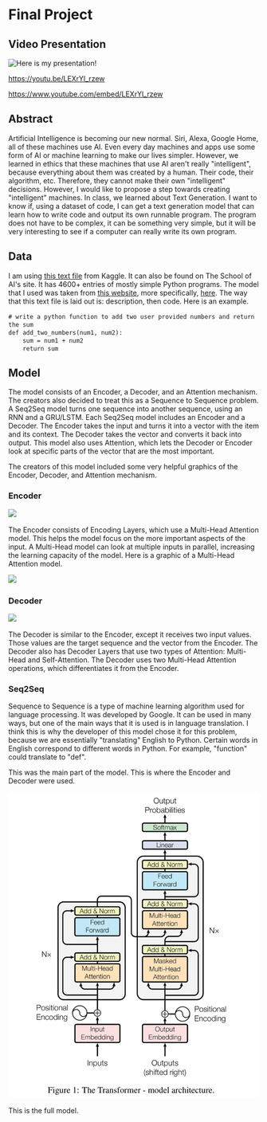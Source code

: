 # Final Project

## Video Presentation

![Here is my presentation!](https://www.youtube.com/watch?v=LEXrYl_rzew)

https://youtu.be/LEXrYl_rzew

https://www.youtube.com/embed/LEXrYl_rzew

## Abstract

Artificial Intelligence is becoming our new normal. Siri,
Alexa, Google Home, all of these machines use AI. Even 
every day machines and apps use some form of AI or machine 
learning to make our lives simpler. However, we learned in 
ethics that these machines that use AI aren't really "intelligent",
because everything about them was created by a human. Their
code, their algorithm, etc. Therefore, they cannot make their
own "intelligent" decisions. However, I would like to propose
a step towards creating "intelligent" machines. In class,
we learned about Text Generation. I want to know if,
using a dataset of code, I can get a text 
generation model that can learn how to write code and 
output its own runnable program. 
The program does not have to be complex, it can be something
very simple, but it will be very interesting to see if a 
computer can really write its own program.

## Data

I am using [this text file](https://www.kaggle.com/veeralakrishna/python-code-data)
from Kaggle. It can also be found on The School of AI's site.
It has 4600+ entries of mostly simple Python programs. The
model that I used was taken from [this website](https://towardsdatascience.com/building-a-python-code-generator-4b476eec5804),
more specifically, [here](https://github.com/divyam96/English-to-Python-Converter). 
The way that this text file is laid out is: description, then code. 
Here is an example. 

    # write a python function to add two user provided numbers and return the sum
    def add_two_numbers(num1, num2):
        sum = num1 + num2
        return sum

## Model

The model consists of an Encoder, a Decoder, and an Attention
mechanism. The creators also decided to treat this as a 
Sequence to Sequence problem. A Seq2Seq model turns
one sequence into another sequence, using an RNN and a 
GRU/LSTM. Each Seq2Seq model includes an Encoder and a 
Decoder. The Encoder takes the input and turns it into a 
vector with the item and its context. The Decoder takes the
vector and converts it back into output. This model also uses
Attention, which lets the Decoder or Encoder look at specific parts 
of the vector that are the most important. 

The creators of this model included some very helpful 
graphics of the Encoder, Decoder, and Attention mechanism.

### Encoder

![](https://camo.githubusercontent.com/f5e9af2d641603536654d6d1551881c51573a1f0/68747470733a2f2f7261772e67697468756275736572636f6e74656e742e636f6d2f62656e747265766574742f7079746f7263682d736571327365712f393437396663623533323231346164323666643462646139666366303831613035653161616634652f6173736574732f7472616e73666f726d65722d656e636f6465722e706e67)

The Encoder consists of Encoding Layers, which use a 
Multi-Head Attention model. This helps the model focus on
the more important aspects of the input. A Multi-Head model
can look at multiple inputs in parallel, increasing the learning
capacity of the model. Here is a graphic of a Multi-Head Attention model. 

![](https://camo.githubusercontent.com/2ee38f2359aa03ae42b9b22ef111fcf19d1cc95d/68747470733a2f2f7261772e67697468756275736572636f6e74656e742e636f6d2f62656e747265766574742f7079746f7263682d736571327365712f393437396663623533323231346164323666643462646139666366303831613035653161616634652f6173736574732f7472616e73666f726d65722d617474656e74696f6e2e706e67)


### Decoder

![](https://camo.githubusercontent.com/9bded9703e3f61fba6a5c4cb7f80fa0f34bf7f04/68747470733a2f2f7261772e67697468756275736572636f6e74656e742e636f6d2f62656e747265766574742f7079746f7263682d736571327365712f393437396663623533323231346164323666643462646139666366303831613035653161616634652f6173736574732f7472616e73666f726d65722d6465636f6465722e706e67)

The Decoder is similar to the Encoder, except it receives
two input values. Those values are the target sequence and
the vector from the Encoder. The Decoder also has Decoder
Layers that use two types of Attention: Multi-Head and 
Self-Attention. The Decoder uses two Multi-Head Attention
operations, which differentiates it from the Encoder. 

### Seq2Seq

Sequence to Sequence is a type of machine learning algorithm
used for language processing. It was developed by Google. 
It can be used in many ways, but one of the main ways 
that it is used is in language translation.
I think this is why the developer of this model chose it for 
this problem, because we are essentially "translating"
English to Python. Certain words in English correspond to 
different words in Python. For example, "function" could 
translate to "def". 

This was the main part of the model. This is where the 
Encoder and Decoder were used. 

![](https://github.com/divyam96/English-to-Python-Converter/blob/main/res/transformer_multihead.png?raw=true)

This is the full model.

